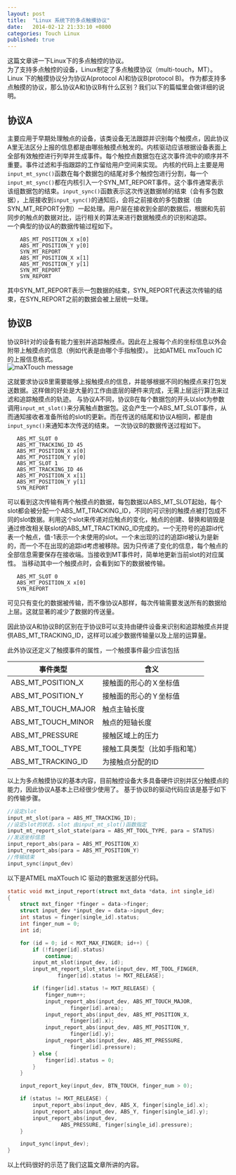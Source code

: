 ```yaml
---
layout: post
title:  "Linux 系统下的多点触摸协议"
date:   2014-02-12 21:33:10 +0800
categories: Touch Linux
published: true
---
```

这篇文章讲一下Linux下的多点触控的协议。<br>
为了支持多点触控的设备，Linux制定了多点触摸协议（multi-touch，MT）。
Linux 下的触摸协议分为协议A(protocol A)和协议B(protocol B)。
作为都支持多点触摸的协议，那么协议A和协议B有什么区别？我们以下的篇幅里会做详细的说明。

## 协议A
主要应用于早期处理触点的设备，该类设备无法跟踪并识别每个触摸点，因此协议A里无法区分上报的信息都是由哪些触摸点触发的。内核驱动应该根据设备表面上全部有效触控进行列举并生成事件。每个触控点数据包在这次事件流中的顺序并不重要。事件过滤和手指跟踪的工作留给用户空间来实现。
内核的代码上主要是用`input_mt_sync()`函数在每个数据包的结尾对多个触控包进行分割，每一个`input_mt_sync()`都在内核引入一个SYN_MT_REPORT事件。这个事件通常表示该组数据包的结束。`input_sync()`函数表示这次传送数据帧的结束（会有多包数据），上层接收到`input_sync()`的通知后，会将之前接收的多包数据（由SYN_MT_REPORT分割）一起处理。用户层在接收到全部的数据后，根据和先前同步的触点的数据对比，运行相关的算法来进行数据触摸点的识别和追踪。<br>
一个典型的协议A的数据传输过程如下。
```
    ABS_MT_POSITION_X x[0]
    ABS_MT_POSITION_Y y[0]
    SYN_MT_REPORT
    ABS_MT_POSITION_X x[1]
    ABS_MT_POSITION_Y y[1]
    SYN_MT_REPORT
    SYN_REPORT
```
其中SYN_MT_REPORT表示一包数据的结束，SYN_REPORT代表这次传输的结束，在SYN_REPORT之前的数据会被上层统一处理。

## 协议B
协议B针对的设备有能力鉴别并追踪触摸点。因此在上报每个点的坐标信息以外会附带上触摸点的信息（例如代表是由哪个手指触摸）。
比如ATMEL mxTouch IC 的上报信息格式。<br>
![maXTouch message]({{site.baseurl}}/assets/image/touch-protocol-b-reportid.png)

这就要求协议B里需要能够上报触摸点的信息，并能够根据不同的触摸点来打包发送数据。这样做的好处是大量的工作由底层的硬件来完成，无需上层运行算法来过滤和追踪触摸点的轨迹。
与协议A不同，协议B在每个数据包的开头以slot为参数调用`input_mt_slot()`来分离触点数据包。这会产生一个ABS_MT_SLOT事件，从而通知接收者准备所给的slot的更新。而在传送的结尾和协议A相同，都是由`input_sync()`来通知本次传送的结束。
一次协议B的数据传送过程如下。
```
   ABS_MT_SLOT 0
   ABS_MT_TRACKING_ID 45
   ABS_MT_POSITION_X x[0]
   ABS_MT_POSITION_Y y[0]
   ABS_MT_SLOT 1
   ABS_MT_TRACKING_ID 46
   ABS_MT_POSITION_X x[1]
   ABS_MT_POSITION_Y y[1]
   SYN_REPORT
```
可以看到这次传输有两个触摸点的数据，每包数据以ABS_MT_SLOT起始，每个slot都会被分配一个ABS_MT_TRACKING_ID，不同的可识别的触摸点被打包成不同的slot数据。利用这个slot来传递对应触点的变化，触点的创建、替换和销毁是通过修改相关联slot的ABS_MT_TRACTKING_ID完成的。一个无符号的追踪id代表一个触点，值-1表示一个未使用的slot。一个未出现的过的追踪id被认为是新的，而一个不在出现的追踪id考虑被移除。因为只传递了变化的信息，每个触点的全部信息需要保存在接收端。当接收到MT事件时，简单地更新当前slot的对应属性。
当移动其中一个触摸点时，会看到如下的数据被传输。
```
   ABS_MT_SLOT 0
   ABS_MT_POSITION_X x[0]
   SYN_REPORT
```
可见只有变化的数据被传输，而不像协议A那样，每次传输需要发送所有的数据给上层。这就显著的减少了数据的传送量。

因此协议A和协议B的区别在于协议B可以支持由硬件设备来识别和追踪触摸点并提供ABS_MT_TRACKING_ID，这样可以减少数据传输量以及上层的运算量。

此外协议还定义了触摸事件的属性，一个触摸事件最少应该包括

事件类型|含义|
---|---|
ABS_MT_POSITION_X|接触面的形心的Ｘ坐标值|
ABS_MT_POSITION_Y|接触面的形心的Ｙ坐标值|
ABS_MT_TOUCH_MAJOR|触点主轴长度|
ABS_MT_TOUCH_MINOR|触点的短轴长度|
ABS_MT_PRESSURE|接触区域上的压力|
ABS_MT_TOOL_TYPE|接触工具类型（比如手指和笔）|
ABS_MT_TRACKING_ID|为接触点分配的ID|


以上为多点触摸协议的基本内容，目前触控设备大多具备硬件识别并区分触摸点的能力，因此协议A基本上已经很少使用了。
基于协议B的驱动代码应该是基于如下的传输步骤。
```c
//设定slot
input_mt_slot(para = ABS_MT_TRACKING_ID); 
//设定slot的状态，slot 由input_mt_slot()函数指定
input_mt_report_slot_state(para = ABS_MT_TOOL_TYPE, para = STATUS)
//发送坐标信息 
input_report_abs(para = ABS_MT_POSITION_X) 
input_report_abs(para = ABS_MT_POSITION_Y)
//传输结束
input_sync(input_dev) 
```
以下是ATMEL maXTouch IC 驱动的数据发送部分代码。
```c
static void mxt_input_report(struct mxt_data *data, int single_id)
{
	struct mxt_finger *finger = data->finger;
	struct input_dev *input_dev = data->input_dev;
	int status = finger[single_id].status;
	int finger_num = 0;
	int id;

	for (id = 0; id < MXT_MAX_FINGER; id++) {
		if (!finger[id].status)
			continue;
		input_mt_slot(input_dev, id);
		input_mt_report_slot_state(input_dev, MT_TOOL_FINGER,
				finger[id].status != MXT_RELEASE);

		if (finger[id].status != MXT_RELEASE) {
			finger_num++;
			input_report_abs(input_dev, ABS_MT_TOUCH_MAJOR,
					finger[id].area);
			input_report_abs(input_dev, ABS_MT_POSITION_X,
					finger[id].x);
			input_report_abs(input_dev, ABS_MT_POSITION_Y,
					finger[id].y);
			input_report_abs(input_dev, ABS_MT_PRESSURE,
					finger[id].pressure);
		} else {
			finger[id].status = 0;
		}
	}

	input_report_key(input_dev, BTN_TOUCH, finger_num > 0);

	if (status != MXT_RELEASE) {
		input_report_abs(input_dev, ABS_X, finger[single_id].x);
		input_report_abs(input_dev, ABS_Y, finger[single_id].y);
		input_report_abs(input_dev,
				 ABS_PRESSURE, finger[single_id].pressure);
	}

	input_sync(input_dev);
}
```
以上代码很好的示范了我们这篇文章所讲的内容。
